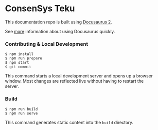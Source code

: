 # ConsenSys Teku

This documentation repo is built using [Docusaurus 2](https://docusaurus.io/).

See [more](https://docs-template.consensys.net/) information about using Docusaurus quickly.

### Contributing & Local Development

    $ npm install
    $ npm run prepare
    $ npm start
    $ git commit

This command starts a local development server and opens up a browser window. Most changes are reflected live without having to restart the server.

### Build

    $ npm run build
    $ npm run serve

This command generates static content into the `build` directory.

